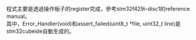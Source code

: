 程式主要是透過操作板子的register完成，參考stm32f429i-disc1的reference manual。  
其中，Error_Handler(void)和assert_failed(uint8_t *file, uint32_t line)是stm32cubeide自動生成的。

